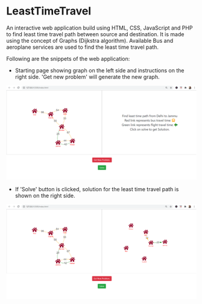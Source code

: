 # LeastTimeTravel

An interactive web application build using HTML, CSS, JavaScript and PHP to find least time travel path between source and destination. It is made using the concept of Graphs (Dijkstra algorithm). 
Available Bus and aeroplane services are used to find the least time travel path.

Following are the snippets of the web application:
* Starting page showing graph on the left side and instructions on the right side. 'Get new problem' will generate the new graph.

![](https://github.com/AkankshaAgg/LeastTimeTravel/blob/master/images/1.png)

* If 'Solve' button is clicked, solution for the least time travel path is shown on the right side.

![](https://github.com/AkankshaAgg/LeastTimeTravel/blob/master/images/2.png)
